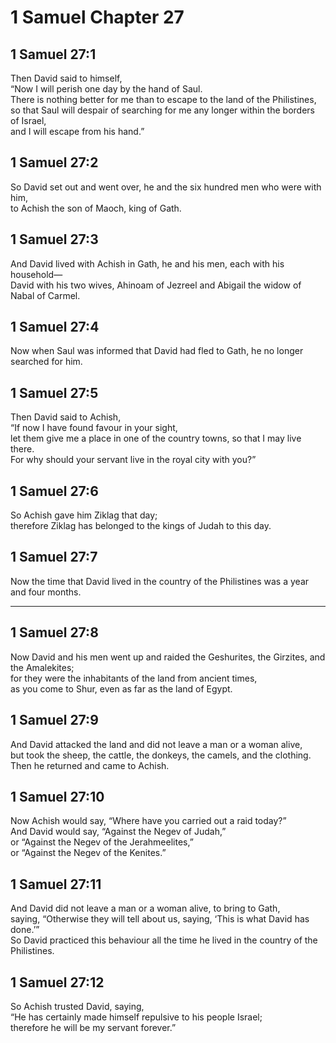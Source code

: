 # 1 Samuel Chapter 27

## 1 Samuel 27:1

Then David said to himself,  
“Now I will perish one day by the hand of Saul.  
There is nothing better for me than to escape to the land of the Philistines,  
so that Saul will despair of searching for me any longer within the borders of Israel,  
and I will escape from his hand.”

## 1 Samuel 27:2

So David set out and went over, he and the six hundred men who were with him,  
to Achish the son of Maoch, king of Gath.

## 1 Samuel 27:3

And David lived with Achish in Gath, he and his men, each with his household—  
David with his two wives, Ahinoam of Jezreel and Abigail the widow of Nabal of Carmel.

## 1 Samuel 27:4

Now when Saul was informed that David had fled to Gath, he no longer searched for him.

## 1 Samuel 27:5

Then David said to Achish,  
“If now I have found favour in your sight,  
let them give me a place in one of the country towns, so that I may live there.  
For why should your servant live in the royal city with you?”

## 1 Samuel 27:6

So Achish gave him Ziklag that day;  
therefore Ziklag has belonged to the kings of Judah to this day.

## 1 Samuel 27:7

Now the time that David lived in the country of the Philistines was a year and four months.

---

## 1 Samuel 27:8

Now David and his men went up and raided the Geshurites, the Girzites, and the Amalekites;  
for they were the inhabitants of the land from ancient times,  
as you come to Shur, even as far as the land of Egypt.

## 1 Samuel 27:9

And David attacked the land and did not leave a man or a woman alive,  
but took the sheep, the cattle, the donkeys, the camels, and the clothing.  
Then he returned and came to Achish.

## 1 Samuel 27:10

Now Achish would say, “Where have you carried out a raid today?”  
And David would say, “Against the Negev of Judah,”  
or “Against the Negev of the Jerahmeelites,”  
or “Against the Negev of the Kenites.”

## 1 Samuel 27:11

And David did not leave a man or a woman alive, to bring to Gath,  
saying, “Otherwise they will tell about us, saying, ‘This is what David has done.’”  
So David practiced this behaviour all the time he lived in the country of the Philistines.

## 1 Samuel 27:12

So Achish trusted David, saying,  
“He has certainly made himself repulsive to his people Israel;  
therefore he will be my servant forever.”
